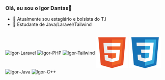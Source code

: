 ### Olá, eu sou o Igor Dantas👋

- 🔭 Atualmente sou estagiário e bolsista do T.I
- 🌱 Estudante de Java/Laravel/Tailwind

<div style="display: inline_block"><br>
  <img align="center" alt="Igor-Laravel" height="100" width="100" src="https://cdn.jsdelivr.net/npm/laravel@0.0.1/index.min.js">
  <img align="center" alt="Igor-PHP" height="100" width="100" src="https://cdn.jsdelivr.net/gh/devicons/devicon/icons/php/php-original.svg">
  <img align="center" alt="Igor-Tailwind" height="150" width="150" src="https://cdn.jsdelivr.net/gh/devicons/devicon/icons/tailwindcss/tailwindcss-original-wordmark.svg">
  <img align="center" alt="Igor-HTML" height="100" width="100" src="https://raw.githubusercontent.com/devicons/devicon/master/icons/html5/html5-original.svg">
  <img align="center" alt="Igor-CSS" height="100" width="100" src="https://raw.githubusercontent.com/devicons/devicon/master/icons/css3/css3-original.svg">
  <img align="center" alt="Igor-Java" height="100" width="100" src="https://cdn.jsdelivr.net/gh/devicons/devicon/icons/java/java-original-wordmark.svg">
  <img align="center" alt="Igor-C++" height="100" width="100" src="https://cdn.jsdelivr.net/gh/devicons/devicon/icons/cplusplus/cplusplus-original.svg">
</div>
  
  ##
<!-- Seção Das Redes Sociais -->
